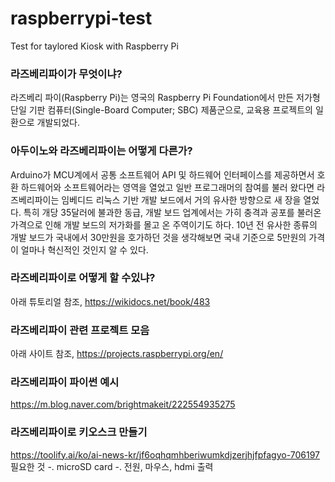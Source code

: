 # raspberrypi-test
Test for taylored Kiosk with Raspberry Pi 




### 라즈베리파이가 무엇이냐?
라즈베리 파이(Raspberry Pi)는 영국의 Raspberry Pi Foundation에서 만든 저가형 단일 기판 컴퓨터(Single-Board Computer; SBC) 제품군으로, 교육용 프로젝트의 일환으로 개발되었다.


### 아두이노와 라즈베리파이는 어떻게 다른가?
Arduino가 MCU계에서 공통 소프트웨어 API 및 하드웨어 인터페이스를 제공하면서 호환 하드웨어와 소프트웨어라는 영역을 열었고 일반 프로그래머의 참여를 불러 왔다면 라즈베리파이는 임베디드 리눅스 기반 개발 보드에서 거의 유사한 방향으로 새 장을 열었다. 특히 개당 35달러에 불과한 동급, 개발 보드 업계에서는 가히 충격과 공포를 불러온 가격으로 인해 개발 보드의 저가화를 몰고 온 주역이기도 하다. 10년 전 유사한 종류의 개발 보드가 국내에서 30만원을 호가하던 것을 생각해보면 국내 기준으로 5만원의 가격이 얼마나 혁신적인 것인지 알 수 있다.


### 라즈베리파이로 어떻게 할 수있냐? 
아래 튜토리얼 참조, 
https://wikidocs.net/book/483


### 라즈베리파이 관련 프로젝트 모음
아래 사이트 참조, 
https://projects.raspberrypi.org/en/


### 라즈베리파이 파이썬 예시 
https://m.blog.naver.com/brightmakeit/222554935275


### 라즈베리파이로 키오스크 만들기 
https://toolify.ai/ko/ai-news-kr/jf6oqhqmhberiwumkdjzerjhjfpfagyo-706197
필요한 것 
-. microSD card 
-. 전원, 마우스, hdmi 출력 
